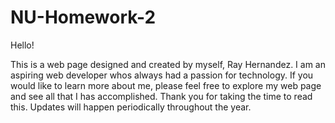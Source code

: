 # NU-Homework-2

Hello!

This is a web page designed and created by myself, Ray Hernandez. I am an aspiring web developer whos always had a passion for technology. If you would like to learn more about me, please feel free to explore my web page and see all that I has accomplished. Thank you for taking the time to read this. Updates will happen periodically throughout the year.  